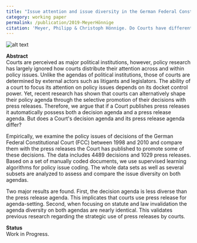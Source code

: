 ```yaml
---
title: "Issue attention and issue diversity in the German Federal Constitutional Court"
category: working paper
permalink: /publication/2019-MeyerHönnige
citation: 'Meyer, Philipp & Christoph Hönnige. Do Courts have different decision and press release agendas? Evidence from the German case. Working Paper.'
---
```


![alt text](https://phimeyer.github.io/images/tab4_agenda_topics.jpg "Policy fields of the FCC's decision agenda and press release agenda")

<p><b>Abstract</b><br>
Courts are perceived as major political institutions, however, policy research has largely ignored how courts distribute their attention across and within policy issues. Unlike the agendas of political institutions, those of courts are determined by external actors such as litigants and legislators. The ability of a court to focus its attention on policy issues depends on its docket control power. Yet, recent research has shown that courts can alternatively shape their policy agenda through the selective promotion of their decisions with press releases. Therefore, we argue that if a Court publishes press releases it automatically possess both a decision agenda and a press release agenda. But does a Court's decision agenda and its press release agenda differ?
	
Empirically, we examine the policy issues of decisions of the German Federal Constitutional Court (FCC) between 1998 and 2010 and compare them with the press releases the Court has published to promote some of these decisions. The data includes 4489 decisions and 1029 press releases. Based on a set of manually coded documents, we use supervised learning algorithms for policy issue coding. The whole data sets as well as several subsets are analyzed to assess and compare the issue diversity on both agendas. 
	
Two major results are found. First, the decision agenda is less diverse than the press release agenda. This implicates that courts use press release for agenda-setting. Second, when focusing on statute and law invalidation the agenda diversity on both agendas are nearly identical. This validates previous research regarding the strategic use of press releases by courts. </p>

<p><b>Status</b><br>
Work in Progress.</p>
